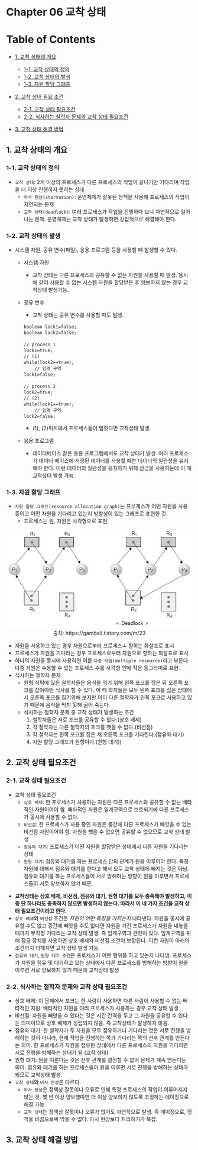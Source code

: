 # Chapter 06 교착 상태

# Table of Contents

-   [1. 교착 상태의 개요](#1-교착-상태의-개요)

    -   [1-1. 교착 상태의 정의](#1-1-교착-상태의-정의)
    -   [1-2. 교착 상태의 발생](#1-2-교착-상태의-발생)
    -   [1-3. 자원 할당 그래프](#1-3-자원-할당-그래프)

-   [2. 교착 상태 필요 조건](#2-교착-상태-필요조건)
    -   [2-1. 교착 상태 필요조건](#2-1-교착-상태-필요조건)
    -   [2-2. 식사하는 철학자 문제와 교착 상태 필요조건](#2-2-식사하는-철학자-문제와-교착-상태-필요조건)
-   [3. 교착 상태 해결 방법](#3-교착-상태-해결-방법)

## 1. 교착 상태의 개요

### 1-1. 교착 상태의 정의

-   `교착 상태`: 2개 이상의 프로세스가 다른 프로세스의 작업이 끝나기만 기다리며 작업을 더 이상 진행하지 못하는 상태
    -   `아사 현상(starvation)`: 운영체제가 잘못된 정책을 사용해 프로세스의 작업이 지연되는 문제
    -   `교착 상태(deadlock)`: 여러 프로세스가 작업을 진행하다 보니 자연적으로 일어나는 문제. 운영체제는 교착 상태가 발생하면 강압적으로 해결해야 한다.

### 1-2. 교착 상태의 발생

-   시스템 자원, 공유 변수(파일), 응용 프로그램 등을 사용할 때 발생할 수 있다.

    -   시스템 자원
        -   교착 상태는 다른 프로세스와 공유할 수 없는 자원을 사용할 때 발생. 동시에 같이 사용할 수 없는 시스템 자원을 할당받은 후 양보하지 않는 경우 교착상태 발생가능.
    -   공유 변수

        -   교착 상태는 공유 변수를 사용할 때도 발생.

        ```
        boolean lock1=false;
        boolean lock2=false;

        // process 1
        lock1=true;
        // (1)
        while(lock2==true);
        	// 임계 구역
        lock1=false;

        // process 2
        lock2=true;
        // (2)
        while(lock1==true);
        	// 임계 구역
        lock2=false;
        ```

        -   (1), (2)위치에서 프로세스들이 멈췄다면 교착상태 발생.

    -   응용 프로그램
        -   데이터베이스 같은 응용 프로그램에서도 교착 상태가 발생. 여러 프로세스가 데이터 베이스에 저장된 데이터를 사용할 때는 데이터의 일관성을 유지해야 한다. 이런 데이터의 일관성을 유지하기 위해 잠금을 사용하는데 이 때 교착상태 발생 가능.

### 1-3. 자원 할당 그래프

-   `자원 할당 그래프(resource allocation graph)`는 프로게스가 어떤 자원을 사용 중이고 어떤 자원을 기다리고 있는지 방향성이 있는 그래프로 표현한 것.
    -   프로세스는 원, 자원은 사각형으로 표현

<p align="center">
	<label>
    	<img src="./image/chapter6/resoure_allocation_graph.png" alt="프로세스 간 통신 종류" />
		출처: https://gamball.tistory.com/m/23
	</label>
<p>

-   자원을 사용하고 있는 경우 자원으로부터 프로세스ㅗ 향하는 화살표로 표시
-   프로세스가 자원을 기다리는 경우 프로세스로부터 자원으로 향하는 화살표로 표시
-   하나의 자원을 동시에 사용하면 이를 `다중 자원(multiple resource)`라고 부른다. 다중 자원은 수용할 수 있는 프로세스 수를 사각형 안에 작은 동그라미로 표현.
-   식사하는 철학자 문제
    -   원형 식탁에 앉은 철학자들은 음식을 먹기 위해 왼쪽 포크를 잡은 뒤 오른쪽 포크를 잡아야만 식사를 할 수 있다. 이 때 학자들은 모두 왼쪽 포크를 집은 상태에서 오른쪽 포크를 집기위해 보지만 이미 다른 철학자가 왼쪽 포크로 사용하고 있기 때문에 음식을 먹지 못해 굶어 죽는다.
    -   식사하는 철학자 문제 중 교착 상태가 발생하는 조건
        1. 철학자들은 서로 포크를 공유할 수 없다.(상호 배제)
        2. 각 철학자는 다른 철학자의 포크를 뺏을 수 없다.(비선점)
        3. 각 철학자는 왼쪽 포크를 잡은 채 오른쪽 포크를 기다린다.(점유와 대기)
        4. 자원 할당 그래프가 원형이다.(원형 대기))

## 2. 교착 상태 필요조건

### 2-1. 교착 상태 필요조건

-   교착 상태 필요조건
    -   `상호 배제`: 한 프로세스가 사용하는 자원은 다른 프로세스와 공유할 수 없는 배타적인 자원이어야 함. 배타적인 자원은 임계구역으로 보호되기에 다른 프로세스가 동시에 사용할 수 없다.
    -   `비선점`: 한 프로세스가 사용 중인 자원은 중간에 다른 프로세스가 빼앗을 수 없는 비선점 자원이어야 함. 자원을 뺏을 수 없으면 공유할 수 없으므로 교착 상태 발생
    -   `점유와 대기`: 프로세스가 어떤 자원을 할당받은 상태에서 다른 자원을 기다리는 상태
    -   `원형 대기`: 점유와 대기를 하는 프로세스 간의 관계가 원을 이루어야 한다. 특정 자원에 대해서 점유와 대기를 한다고 해서 모두 교착 상태에 빠지는 것은 아님. 점유와 대기를 하는 프로세스들이 서로 방해하는 방향이 원을 이루면서 프로세스들이 서로 양보하지 않기 때문.

*   **교착상태는 상호 배제, 비선점, 점유와 대기, 원형 대기를 모두 충족해야 발생하고, 이 중 단 하나라도 충족하지 않으면 발생하지 않는다. 따라서 이 네 가지 조건을 교착 상태 필요조건이라고 한다.**
*   `상호 배제`와 `비선점` 조건은 _자원이 어떤 특징을 가지는지_ 나타낸다. 자원을 동시에 공유할 수도 없고 중간에 빼앗을 수도 없다면 자원을 가진 프로세스가 자원을 내놓을 때까지 무작정 기다리는 교착 상태 발생. 즉 임계구역과 관련이 있다. 임계구역을 위해 잠금 장치를 사용하면 상호 배제와 비선점 조건이 보장된다. 이런 자원이 아래의 조건까지 더해지면 교착 상태 발생 가능.
*   `점유와 대기`, `원형 대기 조건`은 프로세스가 어떤 행위를 하고 있는지 나타냄. 프로세스가 자원을 점유 및 대기하고 있는 상태에서 다른 프로세스를 방해하는 방향이 원을 이루면 서로 양보하지 않기 때문에 교착상태 발생

### 2-2. 식사하는 철학자 문제와 교착 상태 필요조건

-   상호 배제: 이 문제에서 포크는 한 사람이 사용하면 다른 사람이 사용할 수 없는 배타적인 자원. 배타적인 자원을 여러 프로세스가 사용하는 경우 교착 상태 발생
-   비선점: 자원을 빼앗을 수 있다는 것은 시간 간격을 두고 그 자원을 공유할 수 있다는 의미이므로 상호 배제가 성립되지 않음. 즉 교착상태가 발생하지 않음.
-   점유와 대기: 한 철학자가 두 자원을 모두 점유하거나 기다리는 것은 서로 진행을 방해하는 것이 아니라, 현재 작업을 진행하는 쪽과 기다리는 쪽의 선후 관계를 만든다는 의미. 한 프로세스가 자원을 점유한 상태에서 다른 프로세스의 자원을 기다리면 서로 진행을 방해하는 상태가 됨 (교착 상태)
-   원형 대기: 원을 이룬다는 것은 선후 관계를 결정할 수 없어 문제가 계속 맴돈다는 의미. 점유와 대기를 하는 프로세스들이 원을 이루면 서로 진행을 방해하는 상태가 되므로 교착상태 발생.
-   `교착 상태`와 `아사 현상`은 다르다.
    -   `아사 현상`은 정책상 잘못이나 오류로 인해 특정 프로세스의 작업이 이루어지지 않는 것. 몇 번 이상 양보했따면 더 이상 양보하지 않도록 조정하는 에이징으로 해결 가능
    -   `교착 상태`는 정책상 잘못이나 오류가 없어도 자연적으로 발생. 즉 에이징으로, 정책을 바꿈으로써 막을 수 없다. 아사 현상보다 처리하기가 복잡.

## 3. 교착 상태 해결 방법
